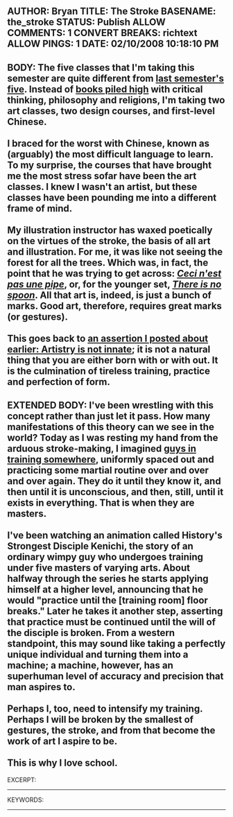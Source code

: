 AUTHOR: Bryan
TITLE: The Stroke
BASENAME: the_stroke
STATUS: Publish
ALLOW COMMENTS: 1
CONVERT BREAKS: richtext
ALLOW PINGS: 1
DATE: 02/10/2008 10:18:10 PM
-----
BODY:
The five classes that I'm taking this semester are quite different from <a href="http://leftsider.com/leftsider/2007/08/why-im-leaving-my-job.html">last semester's five</a>. Instead of <a href="http://www.flickr.com/photos/leftsider/1459663938/">books piled high</a> with critical thinking, philosophy and religions, I'm taking two art classes, two design courses, and first-level Chinese.<br /><br />I braced for the worst with Chinese, known as (arguably) the most difficult language to learn. To my surprise, the courses that have brought me the most stress sofar have been the art classes. I knew I wasn't an artist, but these classes have been pounding me into a different frame of mind.<br /><br />My illustration instructor has waxed poetically on the virtues of the stroke, the basis of all art and illustration. For me, it was like not seeing the forest for all the trees. Which was, in fact, the point that he was trying to get across: <a href="http://en.wikipedia.org/wiki/The_Treachery_of_Images"><i>Ceci n'est pas une pipe</i></a>, or, for the younger set, <a href="http://www.youtube.com/watch?v=YXKFTzlBziI&amp;feature=related"><i>There is no spoon</i></a>. All that art is, indeed, is just a bunch of marks. Good art, therefore, requires great marks (or gestures).<br /><br />This goes back to <a href="http://leftsider.com/leftsider/2007/10/how-creativity-is-killing-the.html">an assertion I posted about earlier: Artistry is not innate</a>; it is not a natural thing that you are either born with or with out. It is the culmination of tireless training, practice and perfection of form.<br />
-----
EXTENDED BODY:
I've been wrestling with this concept rather than just let it pass. How many manifestations of this theory can we see in the world? Today as I was resting my hand from the arduous stroke-making, I imagined <a href="http://www.youtube.com/watch?v=kt-gv6uN-x0&amp;feature=related">guys in training somewhere</a>, uniformly spaced out and practicing some martial routine over and over and over again. They do it until they know it, and then until it is unconscious, and then, still, until it exists in everything. That is when they are masters.<br /><br />I've been watching an animation called History's Strongest Disciple Kenichi, the story of an ordinary wimpy guy who undergoes training under five masters of varying arts. About halfway through the series he starts applying himself at a higher level, announcing that he would "practice until the [training room] floor breaks." Later he takes it another step, asserting that practice must be continued until the will of the disciple is broken. From a western standpoint, this may sound like taking a perfectly unique individual and turning them into a machine; a machine, however, has an superhuman level of accuracy and precision that man aspires to.<br /><br />Perhaps I, too, need to intensify my training. Perhaps I will be broken by the smallest of gestures, the stroke, and from that become the work of art I aspire to be.<br /><br />This is why I love school.<br />
-----
EXCERPT:

-----
KEYWORDS:

-----


